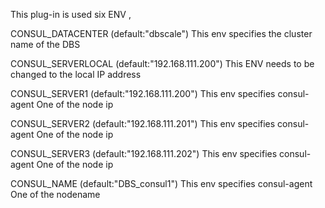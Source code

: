 This plug-in is used six ENV ,

CONSUL_DATACENTER (default:"dbscale") This env specifies the cluster name of the DBS

CONSUL_SERVERLOCAL (default:"192.168.111.200") This ENV needs to be changed to the local IP address

CONSUL_SERVER1 (default:"192.168.111.200") This env specifies consul-agent One of the node ip

CONSUL_SERVER2 (default:"192.168.111.201") This env specifies consul-agent One of the node ip

CONSUL_SERVER3 (default:"192.168.111.202") This env specifies consul-agent One of the node ip

CONSUL_NAME (default:"DBS_consul1") This env specifies consul-agent One of the nodename
